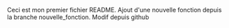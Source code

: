 Ceci est mon premier fichier README.
Ajout d'une nouvelle fonction depuis la branche nouvelle_fonction.
Modif depuis github
